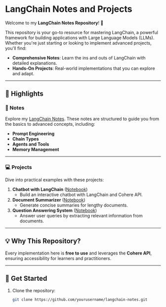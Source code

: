 # LangChain Notes and Projects  

Welcome to my **LangChain Notes Repository**! 🚀  

This repository is your go-to resource for mastering LangChain, a powerful framework for building applications with Large Language Models (LLMs). Whether you're just starting or looking to implement advanced projects, you'll find:  

- **Comprehensive Notes**: Learn the ins and outs of LangChain with detailed explanations.  
- **Hands-On Projects**: Real-world implementations that you can explore and adapt.  

---

## 🌟 Highlights  

### 📝 Notes  
Explore my [LangChain Notes](link_to_notes_notebook). These notes are structured to guide you from the basics to advanced concepts, including:  
- **Prompt Engineering**  
- **Chain Types**  
- **Agents and Tools**  
- **Memory Management**  

---

### 💻 Projects  
Dive into practical examples with these projects:  
1. **Chatbot with LangChain** ([Notebook](link_to_project1_notebook))  
   - Build an interactive chatbot with LangChain and Cohere API.  
2. **Document Summarizer** ([Notebook](link_to_project2_notebook))  
   - Generate concise summaries for lengthy documents.  
3. **Question Answering System** ([Notebook](link_to_project3_notebook))  
   - Answer user queries by extracting relevant information from documents.  

---

## 💡 Why This Repository?  
Every implementation here is **free to use** and leverages the **Cohere API**, ensuring accessibility for learners and practitioners.  

---

## 🚀 Get Started  
1. Clone the repository:  
   ```bash
   git clone https://github.com/yourusername/langchain-notes.git
